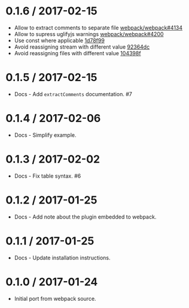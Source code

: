 0.1.6 / 2017-02-15
==================

  * Allow to extract comments to separate file [webpack/webpack#4134](https://github.com/webpack/webpack/pull/4134)
  * Allow to supress uglifyjs warnings [webpack/webpack#4200](https://github.com/webpack/webpack/pull/4200)
  * Use const where applicable [1d78f99](https://github.com/webpack/webpack/commit/1d78f990a6af1a5b85e45b345b4f7861b03bb12b)
  * Avoid reassigning stream with different value [92364dc](https://github.com/webpack/webpack/commit/92364dc0f72ad8c3ac0bdc74e46766658086d83a)
  * Avoid reassigning files with different value [104398f](https://github.com/webpack/webpack/commit/104398f87a707a601427e666ed318d2338e8a003)

0.1.5 / 2017-02-15
==================

  * Docs - Add `extractComments` documentation. #7

0.1.4 / 2017-02-06
==================

  * Docs - Simplify example.

0.1.3 / 2017-02-02
==================

  * Docs - Fix table syntax. #6

0.1.2 / 2017-01-25
==================

  * Docs - Add note about the plugin embedded to webpack.

0.1.1 / 2017-01-25
==================

  * Docs - Update installation instructions.

0.1.0 / 2017-01-24
==================

  * Initial port from webpack source.
